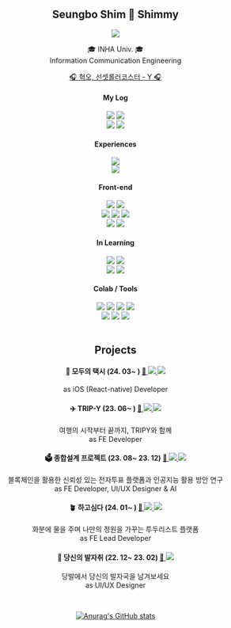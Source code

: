 <div align=center>
<h2>Seungbo Shim 🫠 Shimmy </h2>
<img src="https://github.com/seungboshim/seungboshim/assets/112371013/10cfd83e-7517-4c8a-a991-4c940ffc2cb5" />
  
🎓 INHA Univ. 🎓 </br>
Information Communication Engineering </br>

<a href="https://www.youtube.com/watch?v=rt7M0hbLg48">🎧 혁오, 선셋롤러코스터 - Y 🎧</a></br>

#### My Log
<a href="https://velog.io/@seungboshim"> <img src="https://img.shields.io/badge/Velog-20C997?style=flat-square&logo=Velog&logoColor=white"/></a>
<a href="https://noon-iodine-e0d.notion.site/SHIMMY-b93e295a23dc4b9eb3276d1fb499fa72"><img src="https://img.shields.io/badge/Portfolio-000000?style=flat-square&logo=notion&logoColor=white"/></a></br>
<a href="https://www.instagram.com/sngbong__/"> <img src="https://img.shields.io/badge/sngbong____-FF0069?style=flat-square&logo=instagram&logoColor=white"/></a>
<a href="https://www.instagram.com/narock.dorock/"> <img src="https://img.shields.io/badge/나락도락-FF7A00?style=flat-square&logo=instagram&logoColor=white"/></a>

#### Experiences
<img src="https://img.shields.io/badge/LG U+ Ureca-1기-D60078?style=flat-square&logo=LG&logoColor=white"/></br>
<img src="https://img.shields.io/badge/Univ. Makeus Challenge-3~6기-00C300?style=flat-square&logo=UMC&logoColor=white"/>

#### Front-end
<img src="https://img.shields.io/badge/JavaScript-F7DF1E?style=flat-square&logo=JavaScript&logoColor=white"/>
<img src="https://img.shields.io/badge/TypeScript-3178C6?style=flat-square&logo=TypeScript&logoColor=white"/> </br>
<img src="https://img.shields.io/badge/React-61DAFB?style=flat-square&logo=React&logoColor=white"/>
<img src="https://img.shields.io/badge/Next.js-000000?style=flat-square&logo=Next.js&logoColor=white"/>
<img src="https://img.shields.io/badge/React-native-61DAFB?style=flat-square&logo=React&logoColor=white"/> </br>
<img src="https://img.shields.io/badge/Recoil-3578E5?style=flat-square&logo=recoil&logoColor=white"/> 
<img src="https://img.shields.io/badge/React-query-FF4154?style=flat-square&logo=reactquery&logoColor=white"/>

#### In Learning
<img src="https://img.shields.io/badge/node.js-339933?style=flat-square&logo=nodedotjs&logoColor=white"/>
<img src="https://img.shields.io/badge/MySQL-4479A1?style=flat-square&logo=MySQL&logoColor=white"/> </br>
<img src="https://img.shields.io/badge/EC2-FF9900?style=flat-square&logo=amazonec2&logoColor=white"/>
<img src="https://img.shields.io/badge/C++-00599C?style=flat-square&logo=cplusplus&logoColor=white"/>

#### Colab / Tools
<img src="https://img.shields.io/badge/Git-F05032?style=flat-square&logo=git&logoColor=white"/>
<img src="https://img.shields.io/badge/Slack-4A154B?style=flat-square&logo=slack&logoColor=white"/>
<img src="https://img.shields.io/badge/Jira-0052CC?style=flat-square&logo=jira&logoColor=white"/> 
<img src="https://img.shields.io/badge/figma-F24E1E?style=flat-square&logo=figma&logoColor=white"/> </br>
<img src="https://img.shields.io/badge/PS24-31A8FF?style=flat-square&logo=adobephotoshop&logoColor=white"/> 
<img src="https://img.shields.io/badge/AI24-FF9A00?style=flat-square&logo=adobeillustrator&logoColor=white"/> 
<img src="https://img.shields.io/badge/PR24-9999FF?style=flat-square&logo=adobepremierepro&logoColor=white"/>

</br>
</br>

## Projects

#### 🚕 모두의 택시 (24. 03~ ) <a href="https://github.com/modu-taxi">🔗 <img src="https://img.shields.io/badge/TS-3178C6?style=flat"/> <img src="https://img.shields.io/badge/RN-61DAFB?style=flat"/></a> 
as iOS (React-native) Developer </br>

#### ✈️ TRIP-Y (23. 06~ ) <a href="https://github.com/UMC-TRIPY">🔗 <img src="https://img.shields.io/badge/TS-3178C6?style=flat"/> <img src="https://img.shields.io/badge/NEXT-000000?style=flat"/></a>
여행의 시작부터 끝까지, TRIPY와 함께 </br>
as FE Developer </br>

#### 🗳️ 종합설계 프로젝트 (23. 08~ 23. 12) <a href="https://github.com/Inha-ICE-Capstone">🔗 <img src="https://img.shields.io/badge/TS-3178C6?style=flat"/> <img src="https://img.shields.io/badge/NEXT-000000?style=flat"/></a>
블록체인을 활용한 신뢰성 있는 전자투표 플랫폼과 인공지능 활용 방안 연구 </br>
as FE Developer, UI/UX Designer & AI </br>

#### 🪴 하고심다 (24. 01~ ) <a href="https://github.com/wantPlant">🔗 <img src="https://img.shields.io/badge/JS-F7DF1E?style=flat"/> <img src="https://img.shields.io/badge/React-61DAFB?style=flat"/> </a>
화분에 물을 주며 나만의 정원을 가꾸는 투두리스트 플랫폼 </br>
as FE Lead Developer </br>

#### 👣 당신의 발자취 (22. 12~ 23. 02) <a href="https://github.com/UMC-Foot-Step">🔗 <img src="https://img.shields.io/badge/figma-F24E1E?style=flat"/></a>
당발에서 당신의 발자국을 남겨보세요 </br>
as UI/UX Designer </br> 

</br>

[![Anurag's GitHub stats](https://github-readme-stats.vercel.app/api?username=seungboshim&theme=shadow_red&count_private=true&show_icons=true)](https://github.com/seungboshim/github-readme-stats) 
</div>
